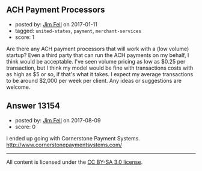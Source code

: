## ACH Payment Processors

- posted by: [Jim Fell](https://stackexchange.com/users/74611/jim-fell) on 2017-01-11
- tagged: `united-states`, `payment`, `merchant-services`
- score: 1

<p>Are there any ACH payment processors that will work with a (low volume) startup?  Even a third party that can run the ACH payments on my behalf, I think would be acceptable.  I've seen volume pricing as low as $0.25 per transaction, but I think my model would be fine with transactions costs with as high as $5 or so, if that's what it takes.  I expect my average transactions to be around $2,000 per week per client.  Any ideas or suggestions are welcome. </p>



## Answer 13154

- posted by: [Jim Fell](https://stackexchange.com/users/74611/jim-fell) on 2017-08-09
- score: 0

<p>I ended up going with Cornerstone Payment Systems.
<a href="http://www.cornerstonepaymentsystems.com/" rel="nofollow noreferrer">http://www.cornerstonepaymentsystems.com/</a></p>




---

All content is licensed under the [CC BY-SA 3.0 license](https://creativecommons.org/licenses/by-sa/3.0/).
